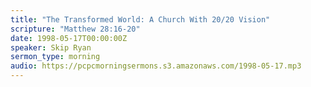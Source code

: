 ```yaml
---
title: "The Transformed World: A Church With 20/20 Vision"
scripture: "Matthew 28:16-20"
date: 1998-05-17T00:00:00Z
speaker: Skip Ryan
sermon_type: morning
audio: https://pcpcmorningsermons.s3.amazonaws.com/1998-05-17.mp3 
---
```



